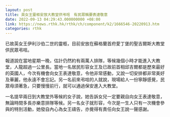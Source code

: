 ```yaml
---
layout: post
title: 英女王靈柩安放大教堂供弔唁　有民眾稱要表達敬意
date: 2022-09-13 04:29:43.000000000 +08:00
link: https://news.rthk.hk/rthk/ch/component/k2/1666546-20220913.htm
categories: rthk
---
```


已故英女王伊利沙伯二世的靈柩，目前安放在蘇格蘭首府愛丁堡的聖吉爾斯大教堂供民眾弔唁。

報道說在當地星期一晚，估計仍然約有兩萬人排隊，等候幾個小時才能進入大教堂，人龍超過一公里長。當地一名居民形容女王及已故前首相邱吉爾都是歷來最好的英國人，今次有機會向女王表達敬意，令他非常感動，又說一切安排都非常美好及華麗，他永遠不會忘記。另一名前來弔唁的人就說，現場給人一份寧靜感覺，民眾毋須著急，只要慢慢前行，就可以通過保安進入大教堂。

一名提早兩日到大教堂外等候的女子說，她告訴女兒一定要親自向女王表達敬意，無論時間多長亦樂意排隊等候。另一名女子就形容，今次是一生人只有一次機會參與的特別活動，她發自內心為女王禱告，亦覺得有責任向女王說一聲感謝。
